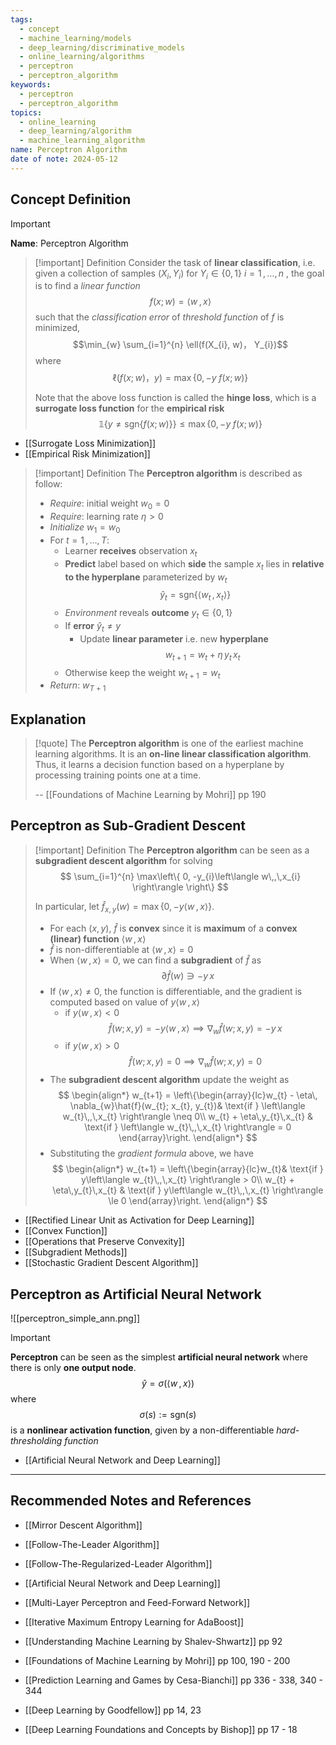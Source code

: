 ```yaml
---
tags:
  - concept
  - machine_learning/models
  - deep_learning/discriminative_models
  - online_learning/algorithms
  - perceptron
  - perceptron_algorithm
keywords:
  - perceptron
  - perceptron_algorithm
topics:
  - online_learning
  - deep_learning/algorithm
  - machine_learning_algorithm
name: Perceptron Algorithm
date of note: 2024-05-12
---
```


## Concept Definition

>[!important]
>**Name**: Perceptron Algorithm

>[!important] Definition
>Consider the task of **linear classification**, i.e. given a collection of samples $(X_{i},Y_{i})$ for $Y_{i} \in \{ 0,1 \}$ $i=1 \,{,}\ldots{,}\,n$ , the goal is to find a *linear function* $$f(x; w) = \left\langle  w\,,\, x   \right\rangle$$ such that the *classification error* of *threshold function* of $f$ is minimized, $$\min_{w} \sum_{i=1}^{n} \ell(f(X_{i}, w)， Y_{i})$$ where $$\ell(f(x; w)， y) = \max\left\{ 0, -y\;f(x;w) \right\}$$
>
>Note that the above loss function is called the **hinge loss**, which is a **surrogate loss function** for the **empirical risk**
>$$
> \mathbb{1}\left\{ y \neq \text{sgn}\left\{ f(x;w) \right\}  \right\}  \le  \max\left\{ 0, -y\;f(x;w) \right\} 
>$$

- [[Surrogate Loss Minimization]]
- [[Empirical Risk Minimization]]



>[!important] Definition
>The **Perceptron algorithm** is described as follow:
>- *Require*: initial weight $w_{0} = 0$
>- *Require*: learning rate $\eta >0$
>- *Initialize* $w_{1} = w_{0}$
>- For $t=1\,{,}\ldots{,}\,T$:
>	- Learner **receives** observation $x_{t}$
>	- **Predict** label based on which **side** the sample $x_{t}$ lies in **relative to the hyperplane** parameterized by $w_{t}$ $$\hat{y}_{t} = \text{sgn}\left\{ \left\langle  w_{t}\,,\,x_{t}    \right\rangle \right\} $$
>	- *Environment* reveals **outcome** $y_{t}\in \{ 0 ,1 \}$
>	- If **error** $\hat{y}_{t} \neq y$
>		- Update **linear parameter** i.e. new **hyperplane** $$w_{t+1} = w_{t} + \eta\, y_{t}\,x_{t}$$
>	- Otherwise keep the weight $w_{t+1} = w_{t}$
>- *Return*: $w_{T+1}$


## Explanation

>[!quote]
>The **Perceptron algorithm** is one of the earliest machine learning algorithms. It is an **on-line linear classification algorithm**. Thus, it learns a decision function based on a hyperplane by processing training points one at a time.
>
>-- [[Foundations of Machine Learning by Mohri]] pp 190


## Perceptron as Sub-Gradient Descent

>[!important] Definition
>The **Perceptron algorithm** can be seen as a **subgradient descent algorithm** for solving 
>$$
>\sum_{i=1}^{n} \max\left\{ 0, -y_{i}\left\langle  w\,,\,x_{i}    \right\rangle \right\} 
>$$
>
>In particular, let $\hat{f}_{x,y}(w) =  \max\left\{ 0, -y\left\langle  w\,,\,x    \right\rangle \right\}.$ 
>- For each $(x,y)$,  $\hat{f}$ is **convex** since it is **maximum** of a **convex (linear) function** $\left\langle  w\,,\,x    \right\rangle$
>- $\hat{f}$ is non-differentiable at $\left\langle  w\,,\, x   \right\rangle=0$
>- When $\left\langle  w\,,\, x   \right\rangle=0$, we can find a **subgradient** of $\hat{f}$ as $$\partial \hat{f}(w) \ni - y\,x$$
>- If $\left\langle  w\,,\,x    \right\rangle \neq 0$, the function is differentiable, and the gradient is computed based on value of $y\left\langle  w\,,\, x   \right\rangle$
>	- if $y\left\langle  w\,,\,  x \right\rangle < 0$  $$\hat{f}(w; x,y) = -y\left\langle  w\,,\,x    \right\rangle \implies  \nabla_{w} \hat{f}(w; x,y) = - y\,x$$
>	-  if $y\left\langle  w\,,\,  x \right\rangle > 0$  $$\hat{f}(w; x,y) = 0 \implies  \nabla_{w} \hat{f}(w; x,y) = 0$$
>- The **subgradient descent algorithm** update the weight as
>$$
>\begin{align*}
> w_{t+1} = \left\{\begin{array}{lc}w_{t} - \eta\, \nabla_{w}\hat{f}(w_{t}; x_{t}, y_{t})& \text{if }  \left\langle  w_{t}\,,\,x_{t} \right\rangle \neq 0\\ w_{t} + \eta\,y_{t}\,x_{t} & \text{if }  \left\langle  w_{t}\,,\,x_{t} \right\rangle = 0 \end{array}\right.
>\end{align*}
>$$
>- Substituting the *gradient formula* above, we have
>$$
>\begin{align*}
> w_{t+1} = \left\{\begin{array}{lc}w_{t}& \text{if } y\left\langle  w_{t}\,,\,x_{t} \right\rangle > 0\\ w_{t} + \eta\,y_{t}\,x_{t} & \text{if }  y\left\langle  w_{t}\,,\,x_{t} \right\rangle \le 0 \end{array}\right.
>\end{align*}
>$$

- [[Rectified Linear Unit as Activation for Deep Learning]]
- [[Convex Function]]
- [[Operations that Preserve Convexity]]
- [[Subgradient Methods]]
- [[Stochastic Gradient Descent Algorithm]]

## Perceptron as Artificial Neural Network

![[perceptron_simple_ann.png]]

>[!important] 
>**Perceptron** can be seen as the simplest **artificial neural network** where there is only **one output node**.
>$$
>\hat{y} = \sigma \left(\left\langle  w\,,\, x   \right\rangle\right)
>$$
>where $$\sigma(s) := \text{sgn}(s)$$ is a **nonlinear activation function**, given by a non-differentiable *hard-thresholding function*

- [[Artificial Neural Network and Deep Learning]]







-----------
##  Recommended Notes and References


- [[Mirror Descent Algorithm]]
- [[Follow-The-Leader Algorithm]]
- [[Follow-The-Regularized-Leader Algorithm]]

- [[Artificial Neural Network and Deep Learning]]
- [[Multi-Layer Perceptron and Feed-Forward Network]]
- [[Iterative Maximum Entropy Learning for AdaBoost]]


- [[Understanding Machine Learning by Shalev-Shwartz]] pp 92
- [[Foundations of Machine Learning by Mohri]] pp 100, 190 - 200
- [[Prediction Learning and Games by Cesa-Bianchi]] pp 336 - 338,  340 - 344

- [[Deep Learning by Goodfellow]]  pp 14, 23
- [[Deep Learning Foundations and Concepts by Bishop]] pp 17 - 18
